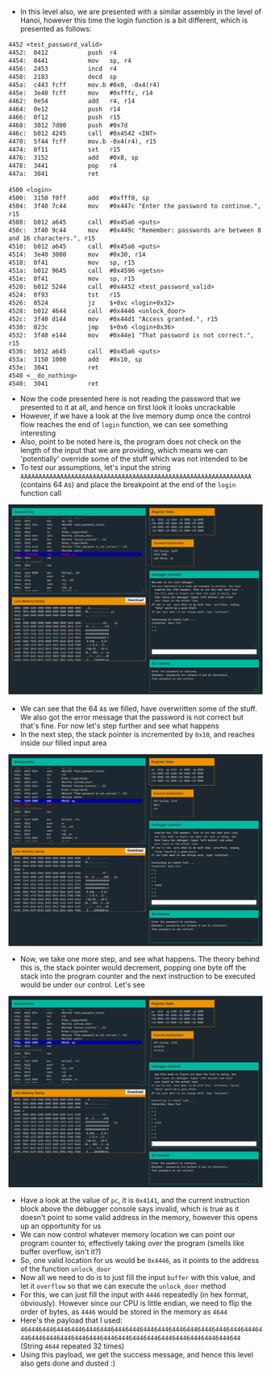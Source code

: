 - In this level also, we are presented with a similar assembly in the level of Hanoi, however this time the login function is a bit different, which is presented as follows:
```assembly
4452 <test_password_valid>
4452:  0412           push	r4
4454:  0441           mov	sp, r4
4456:  2453           incd	r4
4458:  2183           decd	sp
445a:  c443 fcff      mov.b	#0x0, -0x4(r4)
445e:  3e40 fcff      mov	#0xfffc, r14
4462:  0e54           add	r4, r14
4464:  0e12           push	r14
4466:  0f12           push	r15
4468:  3012 7d00      push	#0x7d
446c:  b012 4245      call	#0x4542 <INT>
4470:  5f44 fcff      mov.b	-0x4(r4), r15
4474:  8f11           sxt	r15
4476:  3152           add	#0x8, sp
4478:  3441           pop	r4
447a:  3041           ret

4500 <login>
4500:  3150 f0ff      add	#0xfff0, sp
4504:  3f40 7c44      mov	#0x447c "Enter the password to continue.", r15
4508:  b012 a645      call	#0x45a6 <puts>
450c:  3f40 9c44      mov	#0x449c "Remember: passwords are between 8 and 16 characters.", r15
4510:  b012 a645      call	#0x45a6 <puts>
4514:  3e40 3000      mov	#0x30, r14
4518:  0f41           mov	sp, r15
451a:  b012 9645      call	#0x4596 <getsn>
451e:  0f41           mov	sp, r15
4520:  b012 5244      call	#0x4452 <test_password_valid>
4524:  0f93           tst	r15
4526:  0524           jz	$+0xc <login+0x32>
4528:  b012 4644      call	#0x4446 <unlock_door>
452c:  3f40 d144      mov	#0x44d1 "Access granted.", r15
4530:  023c           jmp	$+0x6 <login+0x36>
4532:  3f40 e144      mov	#0x44e1 "That password is not correct.", r15
4536:  b012 a645      call	#0x45a6 <puts>
453a:  3150 1000      add	#0x10, sp
453e:  3041           ret
4540 <__do_nothing>
4540:  3041           ret
```
- Now the code presented here is not reading the password that we presented to it at all, and hence on first look it looks uncrackable
- However, if we have a look at the live memory dump once the control flow reaches the end of `login` function, we can see something interesting
- Also, point to be noted here is, the program does not check on the length of the input that we are providing, which means we can 'potentially' override some of the stuff which was not intended to be
- To test our assumptions, let's input the string `AAAAAAAAAAAAAAAAAAAAAAAAAAAAAAAAAAAAAAAAAAAAAAAAAAAAAAAAAAAAAAAA` (contains 64 `A`s) and place the breakpoint at the end of the `login` function call

![](images/cusco/initial-test-input.png)

- We can see that the 64 `A`s we filled, have overwritten some of the stuff. We also got the error message that the password is not correct but that's fine. For now let's step further and see what happens
- In the next step, the stack pointer is incremented by `0x10`, and reaches inside our filled input area

![](images/cusco/sp-after-long-input.png)

- Now, we take one more step, and see what happens. The theory behind this is, the stack pointer would decrement, popping one byte off the stack into the program counter and the next instruction to be executed would be under our control. Let's see

![](images/cusco/pc-under-control.png)

- Have a look at the value of `pc`, it is `0x4141`, and the current instruction block above the debugger console says invalid, which is true as it doesn't point to some valid address in the memory, however this opens up an opportunity for us
- We can now control whatever memory location we can point our program counter to, effectively taking over the program (smells like buffer overflow, isn't it?)
- So, one valid location for us would be `0x4446`, as it points to the address of the function `unlock_door`
- Now all we need to do is to just fill the input `buffer` with this value, and let it `overflow` so that we can execute the `unlock_door` method
- For this, we can just fill the input with `4446` repeatedly (in hex format, obviously). However since our CPU is little endian, we need to flip the order of bytes, as `4446` would be stored in the memory as `4644`
- Here's the payload that I used: `46444644464446444644464446444644464446444644464446444644464446444644464446444644464446444644464446444644464446444644464446444644` (String `4644` repeated 32 times)
- Using this payload, we get the success message, and hence this level also gets done and dusted :)